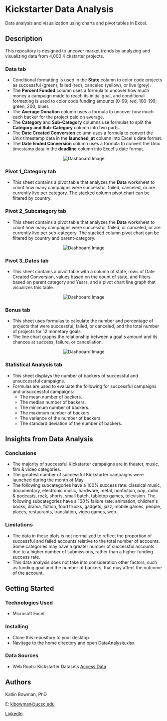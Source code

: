 # Kickstarter Data Analysis  

Data analysis and visualization using charts and pivot tables in Excel.

## Description

This repository is designed to uncover market trends by analyzing and visualizing data from 4,000 Kickstarter projects. 
### Data tab
- Conditional formatting is used in the **State** column to color code projects as successful (green), failed (red), canceled (yellow), or live (grey). 
- The **Percent Funded** column uses a formula to uncover how much money a campaign made to reach its initial goal, and conditional formatting is used to color code funding amounts (0-99; red, 100-199; green, 200; blue).
- The **Average Donation** column uses a formula to uncover how much each backer for the project paid on average.
- The **Category** and **Sub-Category** columns use formulas to split the **Category and Sub-Category** column into two parts.
- The **Date Created Conversion** column uses a formula to convert the Unix timestamp data in the **launched_at** column into Excel's date format.
- The **Date Ended Conversion** column uses a formula to convert the Unix timestamp data in the **deadline** column into Excel's date format.
<p align="center">
  <img src="https://user-images.githubusercontent.com/74067302/146103340-29efbfab-be63-4fef-a516-22c16e8d376d.png" alt="Dashboard Image"/>
</p>

### Pivot 1_Category tab
- This sheet contains a pivot table that analyzes the **Data** worksheet to count how many campaigns were successful, failed, canceled, or are currently live per category. The stacked column pivot chart can be filtered by country.

### Pivot 2_Subcategory tab
- This sheet contains a pivot table that analyzes the **Data** worksheet to count how many campaigns were successful, failed, or canceled, or are currently live per sub-category. The stacked column pivot chart can be filtered by country and parent-category.
<p align="center">
  <img src="https://user-images.githubusercontent.com/74067302/146103546-87260a18-21d7-4b89-923b-cc47ab3e095c.png" alt="Dashboard Image"/>
</p>

### Pivot 3_Dates tab
- This sheet contains a pivot table with a column of state, rows of Date Created Conversion, values based on the count of state, and filters based on parent category and Years, and a pivot chart line graph that visualizes this table.
<p align="center">
  <img src="https://user-images.githubusercontent.com/74067302/146104544-17c9e503-a770-4b64-a71a-2ee1981f542e.png" alt="Dashboard Image"/>
</p>

### Bonus tab
- This sheet uses formulas to calculate the number and percentage of projects that were successful, failed, or canceled, and the total number of projects for 12 monetary goals. 
- The line chart graphs the relationship between a goal's amount and its chances at success, failure, or cancellation.
<p align="center">
  <img src="https://user-images.githubusercontent.com/74067302/146105322-519bb1d6-40da-4ad7-ba08-6bff8f1ef527.png" alt="Dashboard Image"/>
</p>

### Statistical Analysis tab
- This sheet displays the number of backers of successful and unsuccessful campaigns.
- Formulas are used to evaluate the following for successful campaigns and unsuccessful campaigns:
  - The mean number of backers.
  - The median number of backers.
  - The minimum number of backers.
  - The maximum number of backers.
  - The variance of the number of backers.
  - The standard deviation of the number of backers.

## Insights from Data Analysis

### Conclusions
- The majority of successful Kickstarter campaigns are in theater, music, film & video categories. 
- The greatest number of successful Kickstarter campaigns were launched during the month of May. 
- The following subcategories have a 100% success rate: classical music, documentary, electronic music, hardware, metal, nonfiction, pop, radio & podcasts, rock, shorts, small batch, tabletop games, television. The following subcategories have a 100% failure rate: animation, children's books, drama, fiction, food trucks, gadgets, jazz, mobile games, people, places, restaurants, translation, video games, web.

### Limitations
- The data in these plots is not normalized to reflect the proportion of successful and failed accounts relative to the total number of accounts. Some categories may have a greater number of successful accounts due to a higher number of submissions, rather than a higher funding success rate.
- This data analysis does not take into consideration other factors, such as funding goal and the number of backers, that may affect the outcome of the account.

## Getting Started

### Technologies Used 

* Microsoft Excel

### Installing

* Clone this repository to your desktop.
* Navitage to the home directory and open DataAnalysis.xlsx.

### Data Sources

* Web Roots: Kickstarter Datasets [Access Data](https://webrobots.io/kickstarter-datasets/)


## Authors

Katlin Bowman, PhD

E: klbowman@ucsc.edu

[LinkedIn](https://www.linkedin.com/in/katlin-bowman/)
